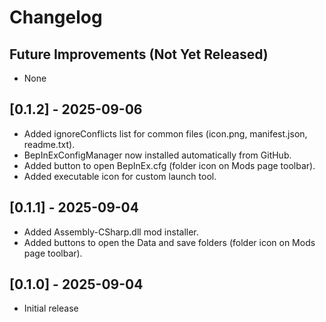 # Changelog

## Future Improvements (Not Yet Released)

- None

## [0.1.2] - 2025-09-06

- Added ignoreConflicts list for common files (icon.png, manifest.json, readme.txt).
- BepInExConfigManager now installed automatically from GitHub.
- Added button to open BepInEx.cfg (folder icon on Mods page toolbar).
- Added executable icon for custom launch tool.

## [0.1.1] - 2025-09-04

- Added Assembly-CSharp.dll mod installer.
- Added buttons to open the Data and save folders (folder icon on Mods page toolbar).

## [0.1.0] - 2025-09-04

- Initial release
